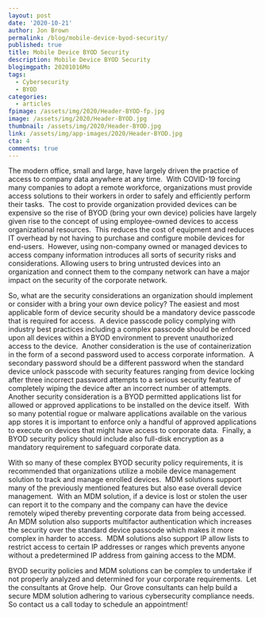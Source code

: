 ```yaml
---
layout: post
date: '2020-10-21'
author: Jon Brown
permalink: /blog/mobile-device-byod-security/
published: true
title: Mobile Device BYOD Security
description: Mobile Device BYOD Security
blogimgpath: 20201016Mo
tags:
  - Cybersecurity
  - BYOD
categories:
  - articles
fpimage: /assets/img/2020/Header-BYOD-fp.jpg
image: /assets/img/2020/Header-BYOD.jpg
thumbnail: /assets/img/2020/Header-BYOD.jpg
link: /assets/img/app-images/2020/Header-BYOD.jpg
cta: 4
comments: true
---
```

The modern office, small and large, have largely driven the practice of
access to company data anywhere at any time.  With COVID-19 forcing many
companies to adopt a remote workforce, organizations must provide access
solutions to their workers in order to safely and efficiently perform
their tasks.  The cost to provide organization provided devices can be
expensive so the rise of BYOD (bring your own device) policies have
largely given rise to the concept of using employee-owned devices to
access organizational resources.  This reduces the cost of equipment and
reduces IT overhead by not having to purchase and configure mobile
devices for end-users.  However, using non-company owned or managed
devices to access company information introduces all sorts of security
risks and considerations. Allowing users to bring untrusted devices into
an organization and connect them to the company network can have a major
impact on the security of the corporate network.

So, what are the security considerations an organization should
implement or consider with a bring your own device policy? The easiest
and most applicable form of device security should be a mandatory device
passcode that is required for access.  A device passcode policy
complying with industry best practices including a complex passcode
should be enforced upon all devices within a BYOD environment to prevent
unauthorized access to the device.  Another consideration is the use of
containerization in the form of a second password used to access
corporate information.  A secondary password should be a different
password when the standard device unlock passcode with security features
ranging from device locking after three incorrect password attempts to a
serious security feature of completely wiping the device after an
incorrect number of attempts.  Another security consideration is a BYOD
permitted applications list for allowed or approved applications to be
installed on the device itself.  With so many potential rogue or malware
applications available on the various app stores it is important to
enforce only a handful of approved applications to execute on devices
that might have access to corporate data.  Finally, a BYOD security
policy should include also full-disk encryption as a mandatory
requirement to safeguard corporate data.

With so many of these complex BYOD security policy requirements, it is
recommended that organizations utilize a mobile device management
solution to track and manage enrolled devices.  MDM solutions support
many of the previously mentioned features but also ease overall device
management.  With an MDM solution, if a device is lost or stolen the
user can report it to the company and the company can have the device
remotely wiped thereby preventing corporate data from being accessed. 
An MDM solution also supports multifactor authentication which increases
the security over the standard device passcode which makes it more
complex in harder to access.  MDM solutions also support IP allow lists
to restrict access to certain IP addresses or ranges which prevents
anyone without a predetermined IP address from gaining access to the
MDM.

BYOD security policies and MDM solutions can be complex to undertake if
not properly analyzed and determined for your corporate requirements. 
Let the consultants at Grove help.  Our Grove consultants can help build
a secure MDM solution adhering to various cybersecurity compliance
needs.  So contact us a call today to schedule an appointment! 
